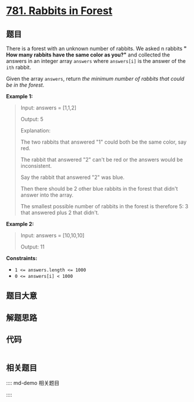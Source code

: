 # [781. Rabbits in Forest](https://leetcode.com/problems/rabbits-in-forest/)

## 题目

There is a forest with an unknown number of rabbits. We asked n rabbits **"
How many rabbits have the same color as you?"** and collected the answers in
an integer array `answers` where `answers[i]` is the answer of the `ith`
rabbit.

Given the array `answers`, return _the minimum number of rabbits that could be
in the forest_.



**Example 1:**

> Input: answers = [1,1,2]
> 
> Output: 5
> 
> Explanation:
> 
> The two rabbits that answered "1" could both be the same color, say red.
> 
> The rabbit that answered "2" can't be red or the answers would be inconsistent.
> 
> Say the rabbit that answered "2" was blue.
> 
> Then there should be 2 other blue rabbits in the forest that didn't answer into the array.
> 
> The smallest possible number of rabbits in the forest is therefore 5: 3 that answered plus 2 that didn't.

**Example 2:**

> Input: answers = [10,10,10]
> 
> Output: 11

**Constraints:**

  * `1 <= answers.length <= 1000`
  * `0 <= answers[i] < 1000`


## 题目大意

## 解题思路

## 代码

```javascript

```

## 相关题目

:::: md-demo 相关题目

::::

